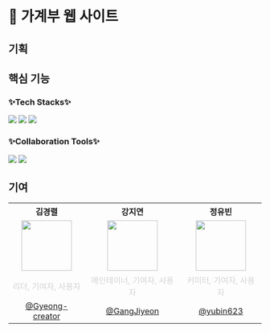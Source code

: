 # 💸 가계부 웹 사이트


## 기획

## 핵심 기능


### ✨Tech Stacks✨
<div>
  <img src="https://img.shields.io/badge/python-3776AB?style=for-the-badge&logo=python&logoColor=white">
  <img src="https://img.shields.io/badge/flask-3BABC3?style=for-the-badge&logo=flask&logoColor=white">
  <img src="https://img.shields.io/badge/mysql-4479A1?style=for-the-badge&logo=mysql&logoColor=white">
</div>

### ✨Collaboration Tools✨
<div>
  <img src="https://img.shields.io/badge/github-181717?style=for-the-badge&logo=github&logoColor=white">
  <img src="https://img.shields.io/badge/git-F05032?style=for-the-badge&logo=git&logoColor=white">
</div>



## 기여

<table>
  <tr>
    <th>김경렬</th>
    <th>강지연</th>
    <th>정유빈</th>
  </tr>
  <tr>
    <td align="center">
      <img src="https://avatars.githubusercontent.com/Gyeong-creator" width="100" />
    </td>
    <td align="center">
      <img src="https://avatars.githubusercontent.com/GangJiyeon" width="100" />
    </td>
    <td align="center">
      <img src="https://avatars.githubusercontent.com/yubin623" width="100" />
    </td>
  </tr>
  <tr>
    <td align="center"><span style="color:lightgray;">리더, 기여자, 사용자</span></td>
    <td align="center"><span style="color:lightgray;">메인테이너, 기여자, 사용자</span></td>
    <td align="center"><span style="color:lightgray;">커미터, 기여자, 사용자</span></td>
  </tr>
  <tr>
    <td align="center"><a href="https://github.com/Gyeong-creator">@Gyeong-creator</a></td>
    <td align="center"><a href="https://github.com/GangJiyeon">@GangJiyeon</a></td>
    <td align="center"><a href="https://github.com/yubin623">@yubin623</a></td>
  </tr>
</table>

